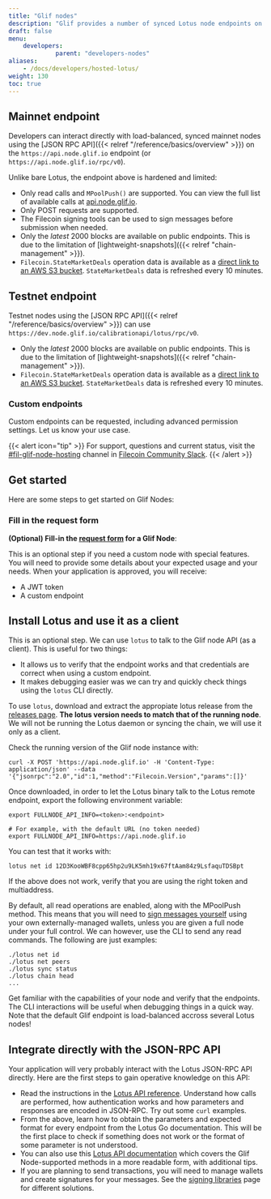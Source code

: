 ```yaml
---
title: "Glif nodes"
description: "Glif provides a number of synced Lotus node endpoints on the Filecoin testnets and mainnet."
draft: false
menu:
    developers:
             parent: "developers-nodes"
aliases:
    - /docs/developers/hosted-lotus/
weight: 130
toc: true
---
```


## Mainnet endpoint

Developers can interact directly with load-balanced, synced mainnet nodes using the [JSON RPC API]({{< relref "/reference/basics/overview" >}}) on the `https://api.node.glif.io` endpoint (or `https://api.node.glif.io/rpc/v0`).

Unlike bare Lotus, the endpoint above is hardened and limited:

- Only read calls and `MPoolPush()` are supported. You can view the full list of available calls at [api.node.glif.io](https://api.node.glif.io).
- Only POST requests are supported.
- The Filecoin signing tools can be used to sign messages before submission when needed.
- Only the _latest_ 2000 blocks are available on public endpoints. This is due to the limitation of [lightweight-snapshots]({{< relref "chain-management" >}}).
- `Filecoin.StateMarketDeals` operation data is available as a [direct link to an AWS S3 bucket](https://marketdeals.s3.amazonaws.com/StateMarketDeals.json). `StateMarketDeals` data is refreshed every 10 minutes.

## Testnet endpoint

Testnet nodes using the [JSON RPC API]({{< relref "/reference/basics/overview" >}}) can use `https://dev.node.glif.io/calibrationapi/lotus/rpc/v0`.
- Only the _latest_ 2000 blocks are available on public endpoints. This is due to the limitation of [lightweight-snapshots]({{< relref "chain-management" >}}).
- `Filecoin.StateMarketDeals` operation data is available as a [direct link to an AWS S3 bucket](https://marketdeals.s3.amazonaws.com/StateMarketDeals.json). `StateMarketDeals` data is refreshed every 10 minutes.


### Custom endpoints

Custom endpoints can be requested, including advanced permission settings. Let us know your use case.

{{< alert icon="tip" >}}
For support, questions and current status, visit the [#fil-glif-node-hosting](https://filecoinproject.slack.com/archives/C017HM9BJ8Z) channel in [Filecoin Community Slack](https://filecoin.io/slack).
{{< /alert >}}

## Get started

Here are some steps to get started on Glif Nodes:

### Fill in the request form

**(Optional) Fill-in the [request form](https://forms.gle/rfXx2yKbhgrwUv837) for a Glif Node**:

This is an optional step if you need a custom node with special features. You will need to provide some details about your expected usage and your needs. When your application is approved, you will receive:

- A JWT token
- A custom endpoint

## Install Lotus and use it as a client

This is an optional step. We can use `lotus` to talk to the Glif node API (as a client). This is useful for two things:

- It allows us to verify that the endpoint works and that credentials are correct when using a custom endpoint.
- It makes debugging easier was we can try and quickly check things using the `lotus` CLI directly.

To use `lotus`, download and extract the appropiate lotus release from the [releases page](https://github.com/filecoin-project/lotus/releases/). **The lotus version needs to match that of the running node**. We will not be running the Lotus daemon or syncing the chain, we will use it only as a client.

Check the running version of the Glif node instance with:

```shell
curl -X POST 'https://api.node.glif.io' -H 'Content-Type: application/json' --data '{"jsonrpc":"2.0","id":1,"method":"Filecoin.Version","params":[]}'
```

Once downloaded, in order to let the Lotus binary talk to the Lotus remote endpoint, export the following environment variable:

```shell
export FULLNODE_API_INFO=<token>:<endpoint>

# For example, with the default URL (no token needed)
export FULLNODE_API_INFO=https://api.node.glif.io
```

You can test that it works with:

```shell
lotus net id 12D3KooWBF8cpp65hp2u9LK5mh19x67ftAam84z9LsfaquTDSBpt
```

If the above does not work, verify that you are using the right token and multiaddress.

By default, all read operations are enabled, along with the MPoolPush method. This means that you will need to [sign messages yourself](https://docs.filecoin.io/build/signing-libraries/) using your own externally-managed wallets, unless you are given a full node under your full control. We can however, use the CLI to send any read commands. The following are just examples:

```shell
./lotus net id
./lotus net peers
./lotus sync status
./lotus chain head
...
```

Get familiar with the capabilities of your node and verify that the endpoints. The CLI interactions will be useful when debugging things in a quick way. Note that the default Glif endpoint is load-balanced accross several Lotus nodes!

## Integrate directly with the JSON-RPC API

Your application will very probably interact with the Lotus JSON-RPC API directly. Here are the first steps to gain operative knowledge on this API:

- Read the instructions in the [Lotus API reference](https://docs.filecoin.io/build/signing-libraries/). Understand how calls are performed, how authentication works and how parameters and responses are encoded in JSON-RPC. Try out some `curl` examples.
- From the above, learn how to obtain the parameters and expected format for every endpoint from the Lotus Go documentation. This will be the first place to check if something does not work or the format of some parameter is not understood.
- You can also use this [Lotus API documentation](https://documenter.getpostman.com/view/4872192/SWLh5mUd?version=latest) which covers the Glif Node-supported methods in a more readable form, with additional tips.
- If you are planning to send transactions, you will need to manage wallets and create signatures for your messages. See the [signing libraries](https://docs.filecoin.io/build/signing-libraries/) page for different solutions.
